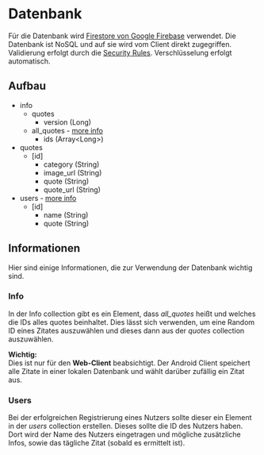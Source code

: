 # Datenbank

Für die Datenbank wird [Firestore von Google Firebase](https://firebase.google.com/docs/firestore) verwendet. Die Datenbank ist NoSQL und auf sie wird vom Client direkt zugegriffen. Validierung erfolgt durch die [Security Rules](https://firebase.google.com/docs/firestore/security/get-started). Verschlüsselung erfolgt automatisch.

## Aufbau

- info
    - quotes
        - version (Long)
    - all_quotes - [more info](#info)
        - ids (Array\<Long\>)
- quotes
    - [id]
        - category (String)
        - image_url (String)
        - quote (String)
        - quote_url (String)
- users - [more info](#users)
    - [id]
        - name (String)
        - quote (String)

## Informationen

Hier sind einige Informationen, die zur Verwendung der Datenbank wichtig sind.

### Info

In der Info collection gibt es ein Element, dass *all_quotes* heißt und welches die IDs alles quotes beinhaltet. Dies lässt sich verwenden, um eine Random ID eines Zitates auszuwählen und dieses dann aus der *quotes* collection auszuwählen.  

**Wichtig:**  
Dies ist nur für den **Web-Client** beabsichtigt. Der Android Client speichert alle Zitate in einer lokalen Datenbank und wählt darüber zufällig ein Zitat aus.

### Users

Bei der erfolgreichen Registrierung eines Nutzers sollte dieser ein Element in der *users* collection erstellen. Dieses sollte die ID des Nutzers haben. Dort wird der Name des Nutzers eingetragen und mögliche zusätzliche Infos, sowie das tägliche Zitat (sobald es ermittelt ist).
